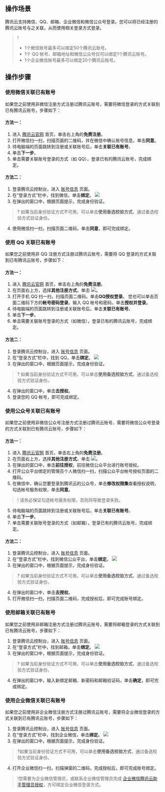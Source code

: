 ## 操作场景

腾讯云支持微信、QQ、邮箱、企业微信和微信公众号登录。您可以将已经注册的腾讯云账号与之关联，从而使用相关登录方式登录。

>! 
>- 1个微信账号最多可以绑定50个腾讯云账号。
>- 1个 QQ 帐号、邮箱地址和微信公众号仅可以绑定1个腾讯云账号。
>- 1个企业微信账号最多可以绑定20个腾讯云账号。

## 操作步骤

### 使用微信关联已有账号
如果您之前使用非微信注册方式注册过腾讯云账号，需要将微信登录的方式关联到已有腾讯云账号，步骤如下：
#### 方法一：
1. 进入 [腾讯云官网](https://cloud.tencent.com/) 首页，单击右上角的**免费注册**。
2. 打开微信扫一扫，扫描页面的二维码，并在微信中确认账号信息，单击**同意**。
3. 待电脑端的页面跳转到注册或关联账号后，单击**关联已有账号**。
4. 单击**下一步**。
5. 单击需要关联账号登录的方式（如 QQ），登录已有的腾讯云账号，完成绑定。

#### 方法二：
1. 登录腾讯云控制台，进入 [账号信息](https://console.cloud.tencent.com/developer) 页面。
2. 在“登录方式”栏中，找到微信，单击**绑定**。
![](https://main.qcloudimg.com/raw/33c4a4faedb7cad2e7a5c625bf887ad6.png)
3. 在弹出的窗口中，根据页面提示，完成身份验证。 
>? 如果当前身份验证方式不可用，可以单击**使用备选校验方式**，通过备选校验方式验证身份。
>
4. 使用微信扫一扫，扫描页面二维码，单击**同意**，即可完成绑定。


### 使用 QQ 关联已有账号
如果您之前使用非 QQ 注册方式注册过腾讯云账号，需要将 QQ 登录的方式关联到已有腾讯云账号，步骤如下：

#### 方法一：
1. 进入 [腾讯云官网](https://cloud.tencent.com/) 首页，单击右上角的**免费注册**。
2. 在页面右上方，选择**其他注册方式**，单击 ![](https://main.qcloudimg.com/raw/a0a14eb8c7a8551f3c758c99c571946d.png)。
3. 打开手机 QQ 扫一扫，扫描页面二维码，单击**QQ授权登录**。
您也可以单击页面二维码下方的**帐号密码登录**，输入 QQ 帐号和密码，单击**授权并登录**。
4. 待电脑端的页面跳转到注册或关联账号后，单击**关联已有账号**。
5. 单击**下一步**。
6. 单击需要关联账号登录的方式（如微信），登录已有的腾讯云账号，完成绑定。

#### 方法二：
1. 登录腾讯云控制台，进入 [账号信息](https://console.cloud.tencent.com/developer) 页面。
2. 在“登录方式”栏中，找到 QQ，单击**绑定**。
![](https://main.qcloudimg.com/raw/078abfd5e1bd49465977fd7c364a8251.png)
3. 在弹出的窗口中，根据页面提示，完成身份验证。 
>? 如果当前身份验证方式不可用，可以单击**使用备选校验方式**，通过备选校验方式验证身份。
>
4. 在弹出的窗口中，单击**去授权**。
5. 登录您的 QQ 帐号，即可完成绑定。


### 使用公众号关联已有账号

如果您之前使用非微信公众号注册方式注册过腾讯云账号，需要将微信公众号登录的方式关联到已有腾讯云账号，步骤如下：

#### 方法一：
1. 进入 [腾讯云官网](https://cloud.tencent.com/) 首页，单击右上角的**免费注册**。
2. 在页面右上方，选择**其他注册方式**，单击 ![](https://main.qcloudimg.com/raw/1b07e1cdc0d4db15c8f83e5c0d6a3165.png)。
3. 在弹出的窗口中，单击**前往授权**，前往微信公众平台进行账号授权。
3. 打开公众平台绑定的管理员个人微信扫一扫，扫描公众平台帐号授权页面的二维码。
4. 在微信中，确认您要登录到腾讯云的公众号，单击**修改权限集**查看授权说明，勾选帐号服务权限，单击**同意**。
>! 请务必保证勾选帐号服务权限，否则将导致登录失败。
>
5. 待电脑端的页面跳转到注册或关联账号后，单击**关联已有账号**。
6. 单击**下一步**。
7. 单击需要关联账号登录的方式（如邮箱），登录已有的腾讯云账号，完成绑定。


#### 方法二：
1. 登录腾讯云控制台，进入 [账号信息](https://console.cloud.tencent.com/developer) 页面。
2. 在“登录方式”栏中，找到微信公众平台，单击**绑定**。
![](https://main.qcloudimg.com/raw/98d48075e1d011bf8ccd3d6f0fb5ab0d.png)
3. 在弹出的窗口中，根据页面提示，完成身份验证。 
>? 如果当前身份验证方式不可用，可以单击**使用备选校验方式**，通过备选校验方式验证身份。
>
4. 在弹出的窗口中，单击**去授权**。
5. 打开微信扫一扫，扫描页面二维码，完成授权后，即可完成账号绑定。


### 使用邮箱关联已有账号

如果您之前使用非邮箱注册方式注册过腾讯云账号，需要将邮箱登录的方式关联到已有腾讯云账号，步骤如下：
1. 登录腾讯云控制台，进入 [账号信息](https://console.cloud.tencent.com/developer) 页面。
2. 在“登录方式”栏中，找到邮箱，单击**绑定**。
![](https://main.qcloudimg.com/raw/19f07e9e7a8b99eb104339dffb4db8e3.png)
3. 在弹出的窗口中，根据页面提示，完成身份验证。 
>? 如果当前身份验证方式不可用，可以单击**使用备选校验方式**，通过备选校验方式验证身份。
>
4. 在弹出的窗口中，输入新绑定邮箱、新密码和邮箱验证码，单击**确定**，即可完成绑定。


### 使用企业微信关联已有账号

如果您之前使用非企业微信注册方式注册过腾讯云账号，需要将企业微信登录的方式关联到已有腾讯云账号，步骤如下：
1. 登录腾讯云控制台，进入 [账号信息](https://console.cloud.tencent.com/developer) 页面。
2. 在“登录方式”栏中，找到企业微信，单击**绑定**。
![](https://main.qcloudimg.com/raw/98930da353e23c7d2dcab3ba343eb7bb.png)
3. 在弹出的窗口中，根据页面提示，完成身份验证。 
>?如果当前身份验证方式不可用，可以单击**使用备选校验方式**，通过备选校验方式验证身份。
>
4. 打开企业微信扫一扫，扫描弹窗的二维码，完成授权后，即可完成账号绑定。
>!您需要为企业微信管理员，或联系企业微信管理员完成 [企业微信腾讯云助手管理员授权](https://cloud.tencent.com/document/product/378/64226)，方可绑定企业微信登录方式。


